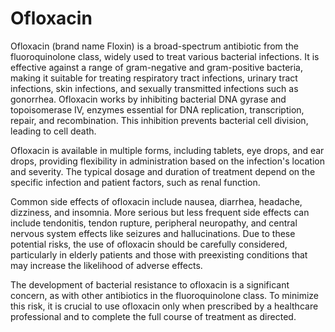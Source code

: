 <!--
source: gpt-40
brands: Floxin
tags: antibiotics
-->

# Ofloxacin

Ofloxacin (brand name Floxin) is a broad-spectrum antibiotic from the fluoroquinolone class, widely used to treat various bacterial infections. It is effective against a range of gram-negative and gram-positive bacteria, making it suitable for treating respiratory tract infections, urinary tract infections, skin infections, and sexually transmitted infections such as gonorrhea. Ofloxacin works by inhibiting bacterial DNA gyrase and topoisomerase IV, enzymes essential for DNA replication, transcription, repair, and recombination. This inhibition prevents bacterial cell division, leading to cell death.

Ofloxacin is available in multiple forms, including tablets, eye drops, and ear drops, providing flexibility in administration based on the infection's location and severity. The typical dosage and duration of treatment depend on the specific infection and patient factors, such as renal function.

Common side effects of ofloxacin include nausea, diarrhea, headache, dizziness, and insomnia. More serious but less frequent side effects can include tendonitis, tendon rupture, peripheral neuropathy, and central nervous system effects like seizures and hallucinations. Due to these potential risks, the use of ofloxacin should be carefully considered, particularly in elderly patients and those with preexisting conditions that may increase the likelihood of adverse effects.

The development of bacterial resistance to ofloxacin is a significant concern, as with other antibiotics in the fluoroquinolone class. To minimize this risk, it is crucial to use ofloxacin only when prescribed by a healthcare professional and to complete the full course of treatment as directed.
